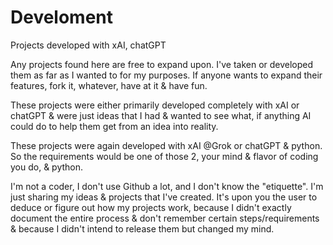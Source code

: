 # Develoment
Projects developed with xAI, chatGPT

Any projects found here are free to expand upon. I've taken or developed them as far as I wanted to for my purposes.
If anyone wants to expand their features, fork it, whatever, have at it & have fun.

These projects were either primarily developed completely with xAI or chatGPT & were just ideas that I had & wanted to see
what, if anything AI could do to help them get from an idea into reality.

These projects were again developed with xAI @Grok or chatGPT & python.
So the requirements would be one of those 2, your mind & flavor of coding you do, & python.

I'm not a coder, I don't use Github a lot, and I don't know the "etiquette". I'm just sharing my ideas & projects that I've
created. It's upon you the user to deduce or figure out how my projects work, because I didn't exactly document the entire process
& don't remember certain steps/requirements & because I didn't intend to release them but changed my mind. 
